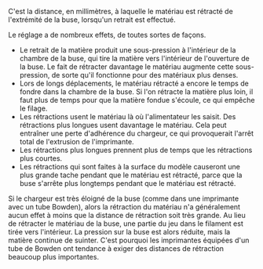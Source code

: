 C'est la distance, en millimètres, à laquelle le matériau est rétracté de l'extrémité de la buse, lorsqu'un retrait est effectué.

Le réglage a de nombreux effets, de toutes sortes de façons.
* Le retrait de la matière produit une sous-pression à l'intérieur de la chambre de la buse, qui tire la matière vers l'intérieur de l'ouverture de la buse. Le fait de rétracter davantage le matériau augmente cette sous-pression, de sorte qu'il fonctionne pour des matériaux plus denses.
* Lors de longs déplacements, le matériau rétracté a encore le temps de fondre dans la chambre de la buse. Si l'on rétracte la matière plus loin, il faut plus de temps pour que la matière fondue s'écoule, ce qui empêche le filage.
* Les rétractions usent le matériau là où l'alimentateur les saisit. Des rétractions plus longues usent davantage le matériau. Cela peut entraîner une perte d'adhérence du chargeur, ce qui provoquerait l'arrêt total de l'extrusion de l'imprimante.
* Les rétractions plus longues prennent plus de temps que les rétractions plus courtes.
* Les rétractions qui sont faites à la surface du modèle causeront une plus grande tache pendant que le matériau est rétracté, parce que la buse s'arrête plus longtemps pendant que le matériau est rétracté.

Si le chargeur est très éloigné de la buse (comme dans une imprimante avec un tube Bowden), alors la rétraction du matériau n'a généralement aucun effet à moins que la distance de rétraction soit très grande. Au lieu de rétracter le matériau de la buse, une partie du jeu dans le filament est tirée vers l'intérieur. La pression sur la buse est alors réduite, mais la matière continue de suinter. C'est pourquoi les imprimantes équipées d'un tube de Bowden ont tendance à exiger des distances de rétraction beaucoup plus importantes.
